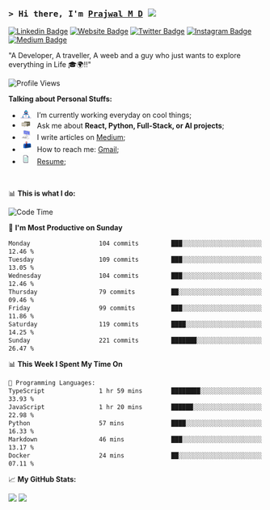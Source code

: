 ### <samp>&gt; Hi there, I'm <a href="https://prajwalmd.vercel.app/" target="_blank">Prajwal M D</a> <img src="https://media.giphy.com/media/hvRJCLFzcasrR4ia7z/giphy.gif" width="25"> </samp>

[![Linkedin Badge](https://img.shields.io/badge/-LinkedIn-0e76a8?style=flat-square&logo=Linkedin&logoColor=white)](https://www.linkedin.com/in/prajwal-m-d)
[![Website Badge](https://img.shields.io/badge/Website-3b5998?style=flat-square&logo=google-chrome&logoColor=white)](https://prajwalmd.vercel.app/)
[![Twitter Badge](https://img.shields.io/badge/-Twitter-00acee?style=flat-square&logo=Twitter&logoColor=white)](https://x.com/PrajwalMD18)
[![Instagram Badge](https://img.shields.io/badge/-Instagram-e4405f?style=flat-square&logo=Instagram&logoColor=white)](https://www.instagram.com/_.praj.wal._/)
[![Medium Badge](https://img.shields.io/badge/medium-%2312100E.svg?&style=for-square&logo=medium&logoColor=white)](https://medium.com/@prajju.18gryphon)

"A Developer, A traveller, A weeb and a guy who just wants to explore everything in Life 🎓🌍‼️"

![Profile Views](https://komarev.com/ghpvc/?username=Prajwal18-MD&label=Profile%20views&color=0e75b6&style=flat)  

**Talking about Personal Stuffs:**

- <img src="assets/developer.gif" width="21" />&nbsp;&nbsp; I’m currently working everyday on cool things;
- <img src="assets/message.gif" width="21" />&nbsp;&nbsp; Ask me about **React, Python, Full-Stack, or AI projects**;
- <img src="assets/laptop.gif" width="21" />&nbsp;&nbsp; I write articles on [Medium](https://medium.com/@prajju.18gryphon);
- <img src="assets/letterbox.gif" width="21" />&nbsp;&nbsp; How to reach me: [Gmail](prajju.18gryphon@gmail.com);
- <img src="assets/doc.gif" width="21" />&nbsp;&nbsp; [Resume](https://portfoliochatbot-h3zm.onrender.com/resume);

</br>

📊 **This is what I do:**
<!--START_SECTION:waka-->
![Code Time](http://img.shields.io/badge/Code%20Time-20%20hrs%2054%20mins-blue)

📅 **I'm Most Productive on Sunday** 

```text
Monday                   104 commits         ███░░░░░░░░░░░░░░░░░░░░░░   12.46 % 
Tuesday                  109 commits         ███░░░░░░░░░░░░░░░░░░░░░░   13.05 % 
Wednesday                104 commits         ███░░░░░░░░░░░░░░░░░░░░░░   12.46 % 
Thursday                 79 commits          ██░░░░░░░░░░░░░░░░░░░░░░░   09.46 % 
Friday                   99 commits          ███░░░░░░░░░░░░░░░░░░░░░░   11.86 % 
Saturday                 119 commits         ████░░░░░░░░░░░░░░░░░░░░░   14.25 % 
Sunday                   221 commits         ███████░░░░░░░░░░░░░░░░░░   26.47 % 
```


📊 **This Week I Spent My Time On** 

```text
💬 Programming Languages: 
TypeScript               1 hr 59 mins        ████████░░░░░░░░░░░░░░░░░   33.93 % 
JavaScript               1 hr 20 mins        ██████░░░░░░░░░░░░░░░░░░░   22.98 % 
Python                   57 mins             ████░░░░░░░░░░░░░░░░░░░░░   16.33 % 
Markdown                 46 mins             ███░░░░░░░░░░░░░░░░░░░░░░   13.17 % 
Docker                   24 mins             ██░░░░░░░░░░░░░░░░░░░░░░░   07.11 % 
```


<!--END_SECTION:waka-->


📈 **My GitHub Stats:**

<p>
  <img
    height="180em"
    src="https://github-readme-stats.vercel.app/api?username=Prajwal18-MD&show_icons=true&hide_border=true&count_private=true&include_all_commits=true&cache_seconds=1800"
  />
  <img
    height="180em"
    src="https://github-readme-stats.vercel.app/api/top-langs/?username=Prajwal18-MD&exclude_repo=KNN-Image-Classification&show_icons=true&hide_border=true&layout=compact&langs_count=8&cache_seconds=1800"
  />
</p>


